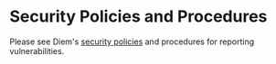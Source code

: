 # Security Policies and Procedures

Please see Diem's
[security policies](https://developers.diem.com/docs/policies/security) and
procedures for reporting vulnerabilities.
